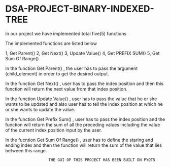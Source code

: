 # DSA-PROJECT-BINARY-INDEXED-TREE
In our project we have implemented total five(5) functions

The implemented functions are listed below

1, Get Parent()
2, Get Next()
3, Update Value()
4, Get PREFIX SUM()
5, Get Sum Of Range()

In the function Get Parent() , the user has to pass the argument (child_element) in order to get the desired output.

In the function Get Next() , user has to pass the index position and then this function will return the next value from that index position.

In the function Update Value() , user has to pass the value that he or she wants to be updated and also user has to tell the index position at which he or she wants to update the value.

In the function Get Prefix Sum() , user has to pass the index position and the function will return the sum of all the preceding values including the value of the current index position input by the user.

In the fucntion Get Sum Of Range() , user has to define the staring and ending index and then the function will return the sum of the value that lies between this range.


                       THE GUI OF THIS PROJECT HAS BEEN BUILT ON PYQT5 

